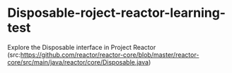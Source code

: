 # Disposable-roject-reactor-learning-test
Explore the Disposable interface in Project Reactor (src:https://github.com/reactor/reactor-core/blob/master/reactor-core/src/main/java/reactor/core/Disposable.java)
